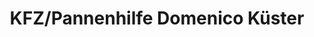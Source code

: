 ---
title: "KFZ/Pannenhilfe Domenico Küster"
url: /colnrade/kfz-pannenhilfe-domenico-kuester/
shop: Autowerkstatt
---